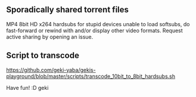 ## Sporadically shared torrent files
MP4 8bit HD x264 hardsubs for stupid devices unable to load softsubs, do fast-forward or rewind with and/or display other video formats. Request active sharing by opening an issue.

## Script to transcode
https://github.com/geki-yaba/gekis-playground/blob/master/scripts/transcode_10bit_to_8bit_hardsubs.sh


Have fun! :D
geki

